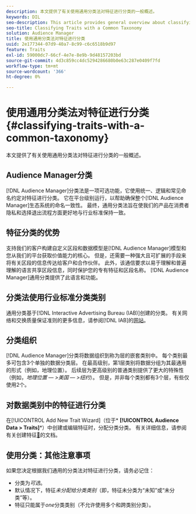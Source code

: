 ```yaml
---
description: 本文提供了有关使用通用分类法对特征进行分类的一般概述。
keywords: DIL
seo-description: This article provides general overview about classifying traits with a common taxonomy.
seo-title: Classifying Traits with a Common Taxonomy
solution: Audience Manager
title: 使用通用分类法对特征进行分类
uuid: 2e177344-07d9-40a7-8c99-c6c6518b9d97
feature: Traits
exl-id: 59000dc7-66cf-4e7e-8e9b-9d48157203bd
source-git-commit: 4d3c859cc4dc5294286680b0e63c287e0409f7fd
workflow-type: tm+mt
source-wordcount: '366'
ht-degree: 0%

---
```


# 使用通用分类法对特征进行分类 {#classifying-traits-with-a-common-taxonomy}

本文提供了有关使用通用分类法对特征进行分类的一般概述。

## Audience Manager分类

<!-- c_common_taxonomy_about.xml -->

[!DNL Audience Manager]分类法是一项可选功能，它使用统一、逻辑和常见命名约定对特征进行分类。 它在平台级别运行，以帮助确保整个[!DNL Audience Manager]生态系统的命名一致性。 最终，通用分类法旨在使我们的产品在消费者隐私和选择退出流程方面更好地与行业标准保持一致。

## 特征分类的优势

支持我们的客户构建自定义区段和数据模型是[!DNL Audience Manager]模型和您从我们的平台获取价值能力的核心。 但是，还需要一种强大且可扩展的手段来将有关区段的信息传达给客户和合作伙伴。 此外，该通信要求以易于理解和普遍理解的语言共享区段信息，同时保护您的专有特征和区段名称。 [!DNL Audience Manager]通用分类提供了此语言和功能。

## 分类法使用行业标准分类类别

通用分类基于[!DNL Interactive Advertising Bureau (IAB)]创建的分类。 有关网络和交换质量保证准则的更多信息，请参阅[!DNL IAB]的[网站](https://www.iab.net/iab_products_and_industry_services/508676/ne_guidelines)。

## 分类组织

[!DNL Audience Manager]分类将数据组织到称为层的嵌套类别中。 每个类别最多可包含3个单独的数据分类层。 在最高级别，第1层类别将数据分组为其最通用的形式（例如，地理位置）。 后续层为更高级别的普通类别提供了更大的特殊性（例如，*地理位置 — >美国 — >纽约*）。 但是，并非每个类别都有3个层，有些仅使用2个。

## 对数据类别中的特征进行分类

在[!UICONTROL Add New Trait Wizard]（位于* **[!UICONTROL Audience Data > Traits]***）中创建或编辑特征时，分配分类分类。 有关详细信息，请参阅有关创建特征[&#128279;](../../features/traits/create-onboarded-rule-based-traits.md)的文档。

## 使用分类：其他注意事项

如果您决定根据我们通用的分类法对特征进行分类，请务必记住：

* 分类为&#x200B;*可选*。
* 默认情况下，特征&#x200B;*未分配给分类类别*（即，特征未分类为“未知”或“未分类”等）。
* 特征只能属于&#x200B;*one*&#x200B;分类类别（不允许使用多个和跨类别分类）。
